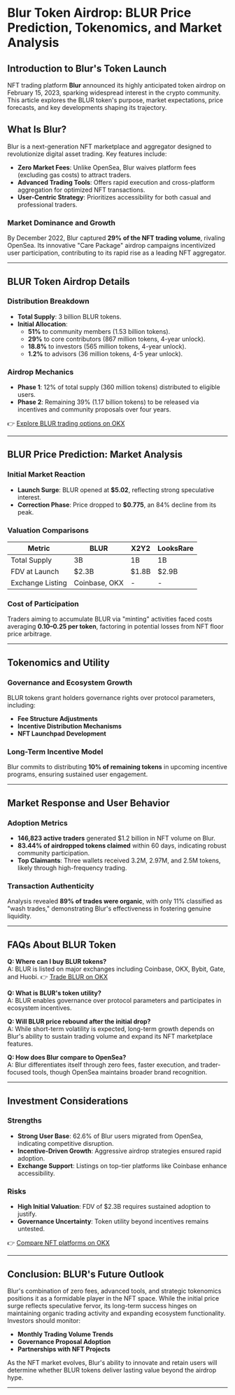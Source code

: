 # Blur Token Airdrop: BLUR Price Prediction, Tokenomics, and Market Analysis  

## Introduction to Blur's Token Launch  
NFT trading platform **Blur** announced its highly anticipated token airdrop on February 15, 2023, sparking widespread interest in the crypto community. This article explores the BLUR token's purpose, market expectations, price forecasts, and key developments shaping its trajectory.  

## What Is Blur?  
Blur is a next-generation NFT marketplace and aggregator designed to revolutionize digital asset trading. Key features include:  
- **Zero Market Fees**: Unlike OpenSea, Blur waives platform fees (excluding gas costs) to attract traders.  
- **Advanced Trading Tools**: Offers rapid execution and cross-platform aggregation for optimized NFT transactions.  
- **User-Centric Strategy**: Prioritizes accessibility for both casual and professional traders.  

### Market Dominance and Growth  
By December 2022, Blur captured **29% of the NFT trading volume**, rivaling OpenSea. Its innovative "Care Package" airdrop campaigns incentivized user participation, contributing to its rapid rise as a leading NFT aggregator.  

---

## BLUR Token Airdrop Details  
### Distribution Breakdown  
- **Total Supply**: 3 billion BLUR tokens.  
- **Initial Allocation**:  
  - **51%** to community members (1.53 billion tokens).  
  - **29%** to core contributors (867 million tokens, 4-year unlock).  
  - **18.8%** to investors (565 million tokens, 4-year unlock).  
  - **1.2%** to advisors (36 million tokens, 4-5 year unlock).  

### Airdrop Mechanics  
- **Phase 1**: 12% of total supply (360 million tokens) distributed to eligible users.  
- **Phase 2**: Remaining 39% (1.17 billion tokens) to be released via incentives and community proposals over four years.  

👉 [Explore BLUR trading options on OKX](https://bit.ly/okx-bonus)  

---

## BLUR Price Prediction: Market Analysis  
### Initial Market Reaction  
- **Launch Surge**: BLUR opened at **$5.02**, reflecting strong speculative interest.  
- **Correction Phase**: Price dropped to **$0.775**, an 84% decline from its peak.  

### Valuation Comparisons  
| Metric                | BLUR          | X2Y2          | LooksRare     |  
|-----------------------|---------------|---------------|---------------|  
| Total Supply          | 3B            | 1B            | 1B            |  
| FDV at Launch         | $2.3B         | $1.8B         | $2.9B         |  
| Exchange Listing      | Coinbase, OKX | -             | -             |  

### Cost of Participation  
Traders aiming to accumulate BLUR via "minting" activities faced costs averaging **$0.10–$0.25 per token**, factoring in potential losses from NFT floor price arbitrage.  

---

## Tokenomics and Utility  
### Governance and Ecosystem Growth  
BLUR tokens grant holders governance rights over protocol parameters, including:  
- **Fee Structure Adjustments**  
- **Incentive Distribution Mechanisms**  
- **NFT Launchpad Development**  

### Long-Term Incentive Model  
Blur commits to distributing **10% of remaining tokens** in upcoming incentive programs, ensuring sustained user engagement.  

---

## Market Response and User Behavior  
### Adoption Metrics  
- **146,823 active traders** generated $1.2 billion in NFT volume on Blur.  
- **83.44% of airdropped tokens claimed** within 60 days, indicating robust community participation.  
- **Top Claimants**: Three wallets received 3.2M, 2.97M, and 2.5M tokens, likely through high-frequency trading.  

### Transaction Authenticity  
Analysis revealed **89% of trades were organic**, with only 11% classified as "wash trades," demonstrating Blur's effectiveness in fostering genuine liquidity.  

---

## FAQs About BLUR Token  

**Q: Where can I buy BLUR tokens?**  
A: BLUR is listed on major exchanges including Coinbase, OKX, Bybit, Gate, and Huobi. 👉 [Trade BLUR on OKX](https://bit.ly/okx-bonus)  

**Q: What is BLUR's token utility?**  
A: BLUR enables governance over protocol parameters and participates in ecosystem incentives.  

**Q: Will BLUR price rebound after the initial drop?**  
A: While short-term volatility is expected, long-term growth depends on Blur's ability to sustain trading volume and expand its NFT marketplace features.  

**Q: How does Blur compare to OpenSea?**  
A: Blur differentiates itself through zero fees, faster execution, and trader-focused tools, though OpenSea maintains broader brand recognition.  

---

## Investment Considerations  
### Strengths  
- **Strong User Base**: 62.6% of Blur users migrated from OpenSea, indicating competitive disruption.  
- **Incentive-Driven Growth**: Aggressive airdrop strategies ensured rapid adoption.  
- **Exchange Support**: Listings on top-tier platforms like Coinbase enhance accessibility.  

### Risks  
- **High Initial Valuation**: FDV of $2.3B requires sustained adoption to justify.  
- **Governance Uncertainty**: Token utility beyond incentives remains untested.  

👉 [Compare NFT platforms on OKX](https://bit.ly/okx-bonus)  

---

## Conclusion: BLUR's Future Outlook  
Blur's combination of zero fees, advanced tools, and strategic tokenomics positions it as a formidable player in the NFT space. While the initial price surge reflects speculative fervor, its long-term success hinges on maintaining organic trading activity and expanding ecosystem functionality. Investors should monitor:  
- **Monthly Trading Volume Trends**  
- **Governance Proposal Adoption**  
- **Partnerships with NFT Projects**  

As the NFT market evolves, Blur's ability to innovate and retain users will determine whether BLUR tokens deliver lasting value beyond the airdrop hype.  

--- 
